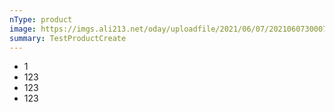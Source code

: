 ```yaml
---
nType: product
image: https://imgs.ali213.net/oday/uploadfile/2021/06/07/2021060730007681.jpg
summary: TestProductCreate
---
```

* 1
* 123
* 123
* 123